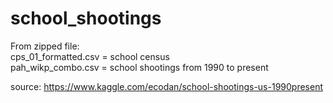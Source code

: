 # school_shootings

From zipped file:\
cps_01_formatted.csv = school census\
pah_wikp_combo.csv = school shootings from 1990 to present

source: https://www.kaggle.com/ecodan/school-shootings-us-1990present
